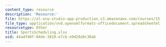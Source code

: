 ```yaml
---
content_type: resource
description: 'Resource:'
file: https://ol-ocw-studio-app-production.s3.amazonaws.com/courses/15-071-the-analytics-edge-spring-2017/44adf40f04de3810e7c6e9d20a9c30ab_SportsScheduling.xlsx
file_type: application/vnd.openxmlformats-officedocument.spreadsheetml.sheet
resourcetype: Other
title: SportsScheduling.xlsx
uid: 44adf40f-04de-3810-e7c6-e9d20a9c30ab
---
```

